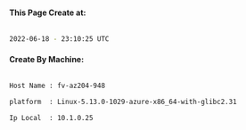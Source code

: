 
   
#### This Page Create at:

```bash

2022-06-18 - 23:10:25 UTC

```

#### Create By Machine:

```bash

Host Name : fv-az204-948

platform  : Linux-5.13.0-1029-azure-x86_64-with-glibc2.31

Ip Local  : 10.1.0.25

```

